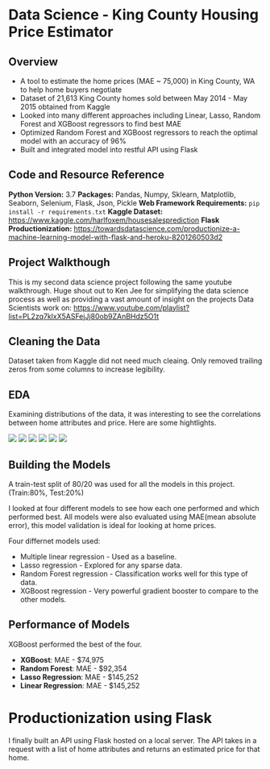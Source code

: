 # Data Science - King County Housing Price Estimator
## Overview
* A tool to estimate the home prices (MAE ~ 75,000) in King County, WA to help home buyers negotiate  
* Dataset of 21,613 King County homes sold between May 2014 - May 2015 obtained from Kaggle
* Looked into many different approaches including Linear, Lasso, Random Forest and XGBoost regressors to find best MAE
* Optimized Random Forest and XGBoost regressors to reach the optimal model with an accuracy of 96%
* Built and integrated model into restful API using Flask

## Code and Resource Reference
**Python Version:** 3.7
**Packages:** Pandas, Numpy, Sklearn, Matplotlib, Seaborn, Selenium, Flask, Json, Pickle
**Web Framework Requirements:** ```pip install -r requirements.txt```
**Kaggle Dataset:** https://www.kaggle.com/harlfoxem/housesalesprediction
**Flask Productionization:** https://towardsdatascience.com/productionize-a-machine-learning-model-with-flask-and-heroku-8201260503d2

## Project Walkthough
This is my second data science project following the same youtube walkthrough. Huge shout out to Ken Jee for simplifying the data science process as well as providing a vast amount of insight on the projects Data Scientists work on: https://www.youtube.com/playlist?list=PL2zq7klxX5ASFejJj80ob9ZAnBHdz5O1t

## Cleaning the Data
Dataset taken from Kaggle did not need much cleaing. Only removed trailing zeros from some columns to increase legibility.

## EDA
Examining distributions of the data, it was interesting to see the correlations between home attributes and price. Here are some hightlights.

![](EDA%20images/corr1.jpg) ![](EDA%20images/corr2.jpg)
![](EDA%20images/yr_built.jpg) ![](EDA%20images/grade.jpg)
![](EDA%20images/pivot1.jpg) ![](EDA%20images/pivot2.jpg)

## Building the Models
A train-test split of 80/20 was used for all the models in this project. (Train:80%, Test:20%)

I looked at four different models to see how each one performed and which performed best. All models were also evaluated using MAE(mean absolute error), this model validation is ideal for looking at home prices.

Four differnet models used:
* Multiple linear regression - Used as a baseline.
* Lasso regression - Explored for any sparse data.
* Random Forest regression - Classification works well for this type of data.
* XGBoost regression - Very powerful gradient booster to compare to the other models.

## Performance of Models
XGBoost performed the best of the four.
* **XGBoost**: MAE - $74,975
* **Random Forest**: MAE - $92,354
* **Lasso Regression**: MAE - $145,252
* **Linear Regression**: MAE - $145,252

# Productionization using Flask
I finally built an API using Flask hosted on a local server. The API takes in a request with a list of home attributes and returns an estimated price for that home.
